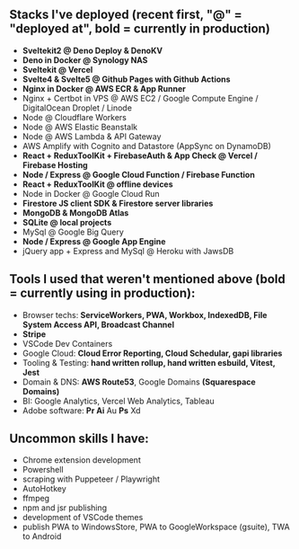 ## Stacks I've deployed (recent first, "@" = "deployed at", **bold** = currently in production)

- **Sveltekit2 @ Deno Deploy & DenoKV**
- **Deno in Docker @ Synology NAS**
- **Sveltekit @ Vercel**
- **Svelte4 & Svelte5 @ Github Pages with Github Actions**
- **Nginx in Docker @ AWS ECR & App Runner**
- Nginx + Certbot in VPS @ AWS EC2 / Google Compute Engine / DigitalOcean Droplet / Linode
- Node @ Cloudflare Workers
- Node @ AWS Elastic Beanstalk
- Node @ AWS Lambda & API Gateway
- AWS Amplify with Cognito and Datastore (AppSync on DynamoDB)
- **React + ReduxToolKit + FirebaseAuth & App Check @ Vercel / Firebase Hosting**
- **Node / Express @ Google Cloud Function / Firebase Function**
- **React + ReduxToolKit @ offline devices**
- Node in Docker @ Google Cloud Run
- **Firestore JS client SDK & Firestore server libraries**
- **MongoDB & MongoDB Atlas**
- **SQLite @ local projects**
- MySql @ Google Big Query
- **Node / Express @ Google App Engine**
- jQuery app + Express and MySql @ Heroku with JawsDB

## Tools I used that weren't mentioned above (**bold** = currently using in production):

- Browser techs: **ServiceWorkers, PWA, Workbox, IndexedDB, File System Access API, Broadcast Channel**
- **Stripe**
- VSCode Dev Containers
- Google Cloud: **Cloud Error Reporting, Cloud Schedular, gapi libraries**
- Tooling & Testing: **hand written rollup, hand written esbuild, Vitest, Jest**
- Domain & DNS: **AWS Route53**, Google Domains **(Squarespace Domains)**
- BI: Google Analytics, Vercel Web Analytics, Tableau
- Adobe software: **Pr Ai** Au **Ps** Xd

## Uncommon skills I have:

- Chrome extension development
- Powershell
- scraping with Puppeteer / Playwright
- AutoHotkey
- ffmpeg
- npm and jsr publishing
- development of VSCode themes
- publish PWA to WindowsStore, PWA to GoogleWorkspace (gsuite), TWA to Android
